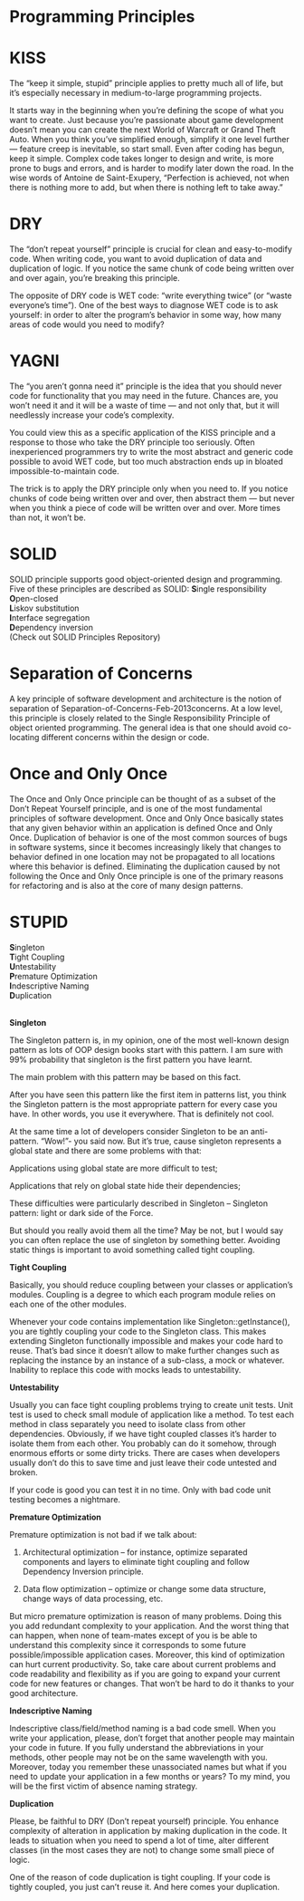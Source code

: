 # Programming Principles

# KISS
The “keep it simple, stupid” principle applies to pretty much all of life, but it’s especially necessary in medium-to-large programming projects.

It starts way in the beginning when you’re defining the scope of what you want to create. Just because you’re passionate about game development doesn’t mean you can create the next World of Warcraft or Grand Theft Auto. When you think you’ve simplified enough, simplify it one level further — feature creep is inevitable, so start small. Even after coding has begun, keep it simple. Complex code takes longer to design and write, is more prone to bugs and errors, and is harder to modify later down the road. In the wise words of Antoine de Saint-Exupery, “Perfection is achieved, not when there is nothing more to add, but when there is nothing left to take away.”

# DRY
The “don’t repeat yourself” principle is crucial for clean and easy-to-modify code. When writing code, you want to avoid duplication of data and duplication of logic. If you notice the same chunk of code being written over and over again, you’re breaking this principle.

The opposite of DRY code is WET code: “write everything twice” (or “waste everyone’s time”). One of the best ways to diagnose WET code is to ask yourself: in order to alter the program’s behavior in some way, how many areas of code would you need to modify?

# YAGNI
The “you aren’t gonna need it” principle is the idea that you should never code for functionality that you may need in the future. Chances are, you won’t need it and it will be a waste of time — and not only that, but it will needlessly increase your code’s complexity.

You could view this as a specific application of the KISS principle and a response to those who take the DRY principle too seriously. Often inexperienced programmers try to write the most abstract and generic code possible to avoid WET code, but too much abstraction ends up in bloated impossible-to-maintain code.

The trick is to apply the DRY principle only when you need to. If you notice chunks of code being written over and over, then abstract them — but never when you think a piece of code will be written over and over. More times than not, it won’t be.

# SOLID
SOLID principle supports good object-oriented design and programming. Five of these principles are described as SOLID: 
<b>S</b>ingle responsibility<br/>
<b>O</b>pen-closed<br/> 
<b>L</b>iskov substitution<br/>
<b>I</b>nterface segregation<br/>
<b>D</b>ependency inversion<br/>
(Check out SOLID Principles Repository)

# Separation of Concerns
A key principle of software development and architecture is the notion of separation of Separation-of-Concerns-Feb-2013concerns.  At a low level, this principle is closely related to the Single Responsibility Principle of object oriented programming.  The general idea is that one should avoid co-locating different concerns within the design or code.

# Once and Only Once
The Once and Only Once principle can be thought of as a subset of the Don’t Repeat Yourself principle, and is one of the most fundamental principles of software development.  Once and Only Once basically states that any given behavior within an application is defined Once and Only Once.  Duplication of behavior is one of the most common sources of bugs in software systems, since it becomes increasingly likely that changes to behavior defined in one location may not be propagated to all locations where this behavior is defined.  Eliminating the duplication caused by not following the Once and Only Once principle is one of the primary reasons for refactoring and is also at the core of many design patterns.

# STUPID
<b>S</b>ingleton<br/>
<b>T</b>ight Coupling<br/>
<b>U</b>ntestability<br/>
<b>P</b>remature Optimization<br/>
<b>I</b>ndescriptive Naming<br/>
<b>D</b>uplication<br/>
<br/>

<b>Singleton</b>

The Singleton pattern is, in my opinion, one of the most well-known design pattern as  lots of OOP design books start with this pattern. I am sure with 99% probability that singleton is the first pattern you have learnt.

 The main problem with this pattern may be based on this fact.

After you have seen this pattern like the first item in patterns list, you think the Singleton pattern is the most appropriate pattern for every case you have. In other words, you use it everywhere. That is definitely not cool.

At the same time a lot of developers consider Singleton to be an anti-pattern. “Wow!”- you said now. But it’s true, cause singleton represents a global state and there are some problems with that:

Applications using global state are more difficult to test;

Applications that rely on global state hide their dependencies;

These difficulties were particularly described in Singleton – Singleton pattern: light or dark side of the Force.

But should you really avoid them all the time? May be not, but I would say you can often replace the use of singleton by something better. Avoiding static things is important to avoid something called tight coupling.

<b>Tight Coupling</b>

Basically, you should reduce coupling between your classes or application’s modules. Coupling is a degree to which each program module relies on each one of the other modules.

Whenever your code contains implementation like Singleton::getInstance(), you are tightly coupling your code to the Singleton class. This makes extending Singleton functionally impossible and makes your code hard to reuse. That’s bad since it doesn’t allow to make further changes such as replacing the instance by an instance of a sub-class, a mock or whatever. Inability to replace this code with mocks leads to untestability.

<b>Untestability</b>

Usually you can face tight coupling problems trying to create unit tests. Unit test is used to check small module of application like a method. To test each method in class separately you need to isolate class from other dependencies. Obviously, if we have tight coupled classes it’s harder to isolate them from each other. You probably can do it somehow, through enormous efforts or some dirty tricks. There are cases when developers usually don’t do this to save time and just leave their code untested and broken.

If your code is good you can test it in no time. Only with bad code unit testing becomes a nightmare.

<b>Premature Optimization</b>

Premature optimization is not bad if we talk about:

1) Architectural optimization – for instance, optimize separated components and layers to eliminate tight coupling and follow Dependency Inversion principle.

2) Data flow optimization – optimize or change some data structure, change ways of data processing, etc.

But micro premature optimization is reason of many problems. Doing this you add redundant complexity to your application. And the worst thing that can happen, when none of team-mates except of you is be able to understand this complexity since it corresponds to some future possible/impossible application cases. Moreover, this kind of optimization can hurt current productivity. So, take care about current problems and code readability and flexibility as if you are going to expand your current code for new features or changes. That won’t be hard to do it thanks to your good architecture.

<b>Indescriptive Naming</b><br/>

Indescriptive class/field/method naming is a bad code smell. When you write your application, please, don’t forget that another people may maintain your code in future. If  you fully understand the abbreviations in your methods, other people may not be on the same wavelength with you. Moreover, today you remember these unassociated names but what if you need to update your application in a few months or years? To my mind, you will be the first victim of absence naming strategy.

<b>Duplication</b>

Please, be faithful to DRY (Don’t repeat yourself) principle. You enhance complexity of alteration in application by making duplication in the code. It leads to situation when you need to spend a lot of time, alter different  classes (in the most cases they are not) to change some small piece of logic.

One of the reason of code duplication is tight coupling. If your code is tightly coupled, you just can’t reuse it. And here comes your duplication.
